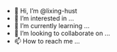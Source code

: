 - 👋 Hi, I’m @lixing-hust
- 👀 I’m interested in ...
- 🌱 I’m currently learning ...
- 💞️ I’m looking to collaborate on ...
- 📫 How to reach me ...

<!---
lixing-hust/lixing-hust is a ✨ special ✨ repository because its `README.md` (this file) appears on your GitHub profile.
You can click the Preview link to take a look at your changes.
--->
